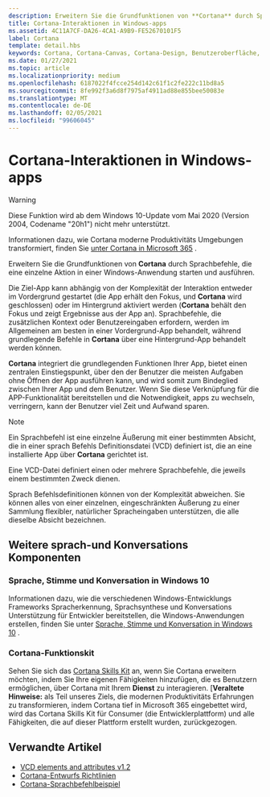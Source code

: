 ```yaml
---
description: Erweitern Sie die Grundfunktionen von **Cortana** durch Sprachbefehle, die eine einzelne Aktion in einer Windows-Anwendung starten und ausführen.
title: Cortana-Interaktionen in Windows-apps
ms.assetid: 4C11A7CF-DA26-4CA1-A9B9-FE52670101F5
label: Cortana
template: detail.hbs
keywords: Cortana, Cortana-Canvas, Cortana-Design, Benutzeroberfläche, Sprachbefehle, VCD
ms.date: 01/27/2021
ms.topic: article
ms.localizationpriority: medium
ms.openlocfilehash: 6187022f4fcce254d142c61f1c2fe222c11bd8a5
ms.sourcegitcommit: 8fe992f3a6d8f7975af4911ad88e855bee50083e
ms.translationtype: MT
ms.contentlocale: de-DE
ms.lasthandoff: 02/05/2021
ms.locfileid: "99606045"
---
```

# <a name="cortana-interactions-in-windows-apps"></a>Cortana-Interaktionen in Windows-apps

>[!WARNING]
> Diese Funktion wird ab dem Windows 10-Update vom Mai 2020 (Version 2004, Codename "20h1") nicht mehr unterstützt.
>
> Informationen dazu, wie Cortana moderne Produktivitäts Umgebungen transformiert, finden Sie [unter Cortana in Microsoft 365](/microsoft-365/admin/misc/cortana-integration) .

Erweitern Sie die Grundfunktionen von **Cortana** durch Sprachbefehle, die eine einzelne Aktion in einer Windows-Anwendung starten und ausführen.

Die Ziel-App kann abhängig von der Komplexität der Interaktion entweder im Vordergrund gestartet (die App erhält den Fokus, und **Cortana** wird geschlossen) oder im Hintergrund aktiviert werden (**Cortana** behält den Fokus und zeigt Ergebnisse aus der App an). Sprachbefehle, die zusätzlichen Kontext oder Benutzereingaben erfordern, werden im Allgemeinen am besten in einer Vordergrund-App behandelt, während grundlegende Befehle in **Cortana** über eine Hintergrund-App behandelt werden können.

**Cortana** integriert die grundlegenden Funktionen Ihrer App, bietet einen zentralen Einstiegspunkt, über den der Benutzer die meisten Aufgaben ohne Öffnen der App ausführen kann, und wird somit zum Bindeglied zwischen Ihrer App und dem Benutzer. Wenn Sie diese Verknüpfung für die APP-Funktionalität bereitstellen und die Notwendigkeit, apps zu wechseln, verringern, kann der Benutzer viel Zeit und Aufwand sparen.

> [!NOTE]
> Ein Sprachbefehl ist eine einzelne Äußerung mit einer bestimmten Absicht, die in einer sprach Befehls Definitionsdatei (VCD) definiert ist, die an eine installierte App über **Cortana** gerichtet ist.
>
> Eine VCD-Datei definiert einen oder mehrere Sprachbefehle, die jeweils einem bestimmten Zweck dienen.
>
> Sprach Befehlsdefinitionen können von der Komplexität abweichen. Sie können alles von einer einzelnen, eingeschränkten Äußerung zu einer Sammlung flexibler, natürlicher Spracheingaben unterstützen, die alle dieselbe Absicht bezeichnen.

## <a name="other-speech-and-conversation-components"></a>Weitere sprach-und Konversations Komponenten

### <a name="speech-voice-and-conversation-in-windows-10"></a>Sprache, Stimme und Konversation in Windows 10

Informationen dazu, wie die verschiedenen Windows-Entwicklungs Frameworks Spracherkennung, Sprachsynthese und Konversations Unterstützung für Entwickler bereitstellen, die Windows-Anwendungen erstellen, finden Sie unter [Sprache, Stimme und Konversation in Windows 10](/windows/apps/speech) .

### <a name="cortana-skills-kit"></a>Cortana-Funktionskit

Sehen Sie sich das [Cortana Skills Kit](/cortana/skills/) an, wenn Sie Cortana erweitern möchten, indem Sie Ihre eigenen Fähigkeiten hinzufügen, die es Benutzern ermöglichen, über Cortana mit Ihrem **Dienst** zu interagieren. [**Veraltete Hinweise:** als Teil unseres Ziels, die modernen Produktivitäts Erfahrungen zu transformieren, indem Cortana tief in Microsoft 365 eingebettet wird, wird das Cortana Skills Kit für Consumer (die Entwicklerplattform) und alle Fähigkeiten, die auf dieser Plattform erstellt wurden, zurückgezogen.

## <a name="related-articles"></a>Verwandte Artikel

- [VCD elements and attributes v1.2](/uwp/schemas/voicecommands/voice-command-elements-and-attributes-1-2)
- [Cortana-Entwurfs Richtlinien](cortana-design-guidelines.md)
- [Cortana-Sprachbefehlbeispiel](https://go.microsoft.com/fwlink/p/?LinkID=619899)
